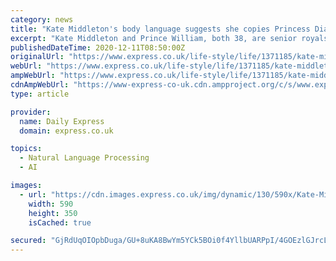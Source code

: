 ```yaml
---
category: news
title: "Kate Middleton's body language suggests she copies Princess Diana's parenting style"
excerpt: "Kate Middleton and Prince William, both 38, are senior royals and the parents of three. When becoming parents, many people will look to their family for support. Kate and Prince William are sure to have taken advice from members of the Royal Family."
publishedDateTime: 2020-12-11T08:50:00Z
originalUrl: "https://www.express.co.uk/life-style/life/1371185/kate-middleton-news-parenting-princess-diana-children-body-language-pictures/amp"
webUrl: "https://www.express.co.uk/life-style/life/1371185/kate-middleton-news-parenting-princess-diana-children-body-language-pictures/amp"
ampWebUrl: "https://www.express.co.uk/life-style/life/1371185/kate-middleton-news-parenting-princess-diana-children-body-language-pictures/amp"
cdnAmpWebUrl: "https://www-express-co-uk.cdn.ampproject.org/c/s/www.express.co.uk/life-style/life/1371185/kate-middleton-news-parenting-princess-diana-children-body-language-pictures/amp"
type: article

provider:
  name: Daily Express
  domain: express.co.uk

topics:
  - Natural Language Processing
  - AI

images:
  - url: "https://cdn.images.express.co.uk/img/dynamic/130/590x/Kate-Middleton-Princess-Diana-parenting-1371185.jpg?r=1607698728731"
    width: 590
    height: 350
    isCached: true

secured: "GjRdUqOIOpbDuga/GU+8uKA8BwYm5YCk5BOi0f4YllbUARPpI/4GOEzlGJrcLtEoZX/DEwIXgxsn3fDi9Z87qF49kLohMUS4OKu3wNeI0IIwHifgc2RBYprZBHlTQWuLQwiS7K8iyehezHuHqAAKaq8ex/CaoN41lSEtOpFOt68CfZXcvSj2d7C7AnSJVHUWfPbsbvfOd3JBqVSaLDBQmJt6cq0PCAV/azaO5qfxLejZTwxwpeRJq8MyXyZTAzh1lEPi47xVBp83O9ryM510a9lzYjD9CQFX9F/9JoTyHEAFvFpPRfa7g1KQihcSTavDTpGMQjgSj+xTDKLQQI9tNtQcRFlHUl/oMP3HHLg4mno=;n2g6WZM9ePpOI8Uj01ozAA=="
---
```


